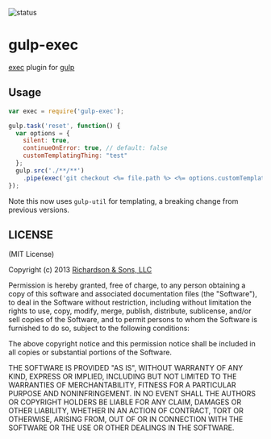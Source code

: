 ![status](https://secure.travis-ci.org/robrich/gulp-exec.png?branch=master)

gulp-exec
===========

[exec](http://nodejs.org/api/child_process.html#child_process_child_process_exec_command_options_callback) plugin for [gulp](https://github.com/wearefractal/gulp)

Usage
-----

```javascript
var exec = require('gulp-exec');

gulp.task('reset', function() {
  var options = {
    silent: true,
    continueOnError: true, // default: false
    customTemplatingThing: "test"
  };
  gulp.src('./**/**')
    .pipe(exec('git checkout <%= file.path %> <%= options.customTemplatingThing %>', options));
});
```

Note this now uses `gulp-util` for templating, a breaking change from previous versions.

LICENSE
-------

(MIT License)

Copyright (c) 2013 [Richardson & Sons, LLC](http://richardsonandsons.com/)

Permission is hereby granted, free of charge, to any person obtaining
a copy of this software and associated documentation files (the
"Software"), to deal in the Software without restriction, including
without limitation the rights to use, copy, modify, merge, publish,
distribute, sublicense, and/or sell copies of the Software, and to
permit persons to whom the Software is furnished to do so, subject to
the following conditions:

The above copyright notice and this permission notice shall be
included in all copies or substantial portions of the Software.

THE SOFTWARE IS PROVIDED "AS IS", WITHOUT WARRANTY OF ANY KIND,
EXPRESS OR IMPLIED, INCLUDING BUT NOT LIMITED TO THE WARRANTIES OF
MERCHANTABILITY, FITNESS FOR A PARTICULAR PURPOSE AND
NONINFRINGEMENT. IN NO EVENT SHALL THE AUTHORS OR COPYRIGHT HOLDERS BE
LIABLE FOR ANY CLAIM, DAMAGES OR OTHER LIABILITY, WHETHER IN AN ACTION
OF CONTRACT, TORT OR OTHERWISE, ARISING FROM, OUT OF OR IN CONNECTION
WITH THE SOFTWARE OR THE USE OR OTHER DEALINGS IN THE SOFTWARE.
